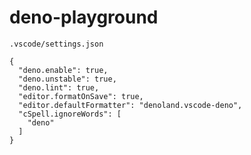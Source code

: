 # deno-playground

`.vscode/settings.json`
```
{
  "deno.enable": true,
  "deno.unstable": true,
  "deno.lint": true,
  "editor.formatOnSave": true,
  "editor.defaultFormatter": "denoland.vscode-deno",
  "cSpell.ignoreWords": [
    "deno"
  ]
}

```
